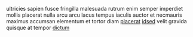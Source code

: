 ultricies sapien fusce fringilla malesuada rutrum enim semper imperdiet mollis
placerat nulla arcu arcu lacus tempus iaculis auctor et necmauris maximus
accumsan elementum et tortor diam [placerat](generated_webpages/est2.md)
[idsed](generated_webpages/praesent7.md) velit gravida quisque at tempor
[dictum](generated_webpages/donec2.md)